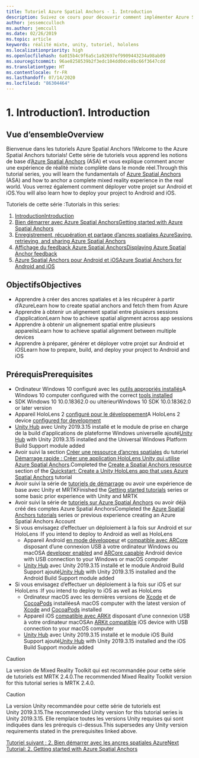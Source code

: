 ```yaml
---
title: Tutoriel Azure Spatial Anchors - 1. Introduction
description: Suivez ce cours pour découvrir comment implémenter Azure Spatial Anchors dans une application de réalité mixte.
author: jessemcculloch
ms.author: jemccull
ms.date: 02/26/2019
ms.topic: article
keywords: réalité mixte, unity, tutoriel, hololens
ms.localizationpriority: high
ms.openlocfilehash: 6a015b4c9f6a5c1a92697ef9909443234a98ab09
ms.sourcegitcommit: 96ae8258539b2f3edc104dd0dce8bc66f3647cdd
ms.translationtype: HT
ms.contentlocale: fr-FR
ms.lasthandoff: 07/14/2020
ms.locfileid: "86304464"
---
```

# <a name="1-introduction"></a><span data-ttu-id="356a9-105">1. Introduction</span><span class="sxs-lookup"><span data-stu-id="356a9-105">1. Introduction</span></span>

## <a name="overview"></a><span data-ttu-id="356a9-106">Vue d’ensemble</span><span class="sxs-lookup"><span data-stu-id="356a9-106">Overview</span></span>

<span data-ttu-id="356a9-107">Bienvenue dans les tutoriels Azure Spatial Anchors !</span><span class="sxs-lookup"><span data-stu-id="356a9-107">Welcome to the Azure Spatial Anchors tutorials!</span></span> <span data-ttu-id="356a9-108">Cette série de tutoriels vous apprend les notions de base d’<a href="https://azure.microsoft.com/services/spatial-anchors" target="_blank">Azure Spatial Anchors</a> (ASA) et vous explique comment ancrer une expérience de réalité mixte complète dans le monde réel.</span><span class="sxs-lookup"><span data-stu-id="356a9-108">Through this tutorial series, you will learn the fundamentals of <a href="https://azure.microsoft.com/services/spatial-anchors" target="_blank">Azure Spatial Anchors</a> (ASA) and how to anchor a complete mixed reality experience in the real world.</span></span> <span data-ttu-id="356a9-109">Vous verrez également comment déployer votre projet sur Android et iOS.</span><span class="sxs-lookup"><span data-stu-id="356a9-109">You will also learn how to deploy your project to Android and iOS.</span></span>

<span data-ttu-id="356a9-110">Tutoriels de cette série :</span><span class="sxs-lookup"><span data-stu-id="356a9-110">Tutorials in this series:</span></span>

1. [<span data-ttu-id="356a9-111">Introduction</span><span class="sxs-lookup"><span data-stu-id="356a9-111">Introduction</span></span>](mr-learning-asa-01.md)
2. [<span data-ttu-id="356a9-112">Bien démarrer avec Azure Spatial Anchors</span><span class="sxs-lookup"><span data-stu-id="356a9-112">Getting started with Azure Spatial Anchors</span></span>](mr-learning-asa-02.md)
3. [<span data-ttu-id="356a9-113">Enregistrement, récupération et partage d’ancres spatiales Azure</span><span class="sxs-lookup"><span data-stu-id="356a9-113">Saving, retrieving, and sharing Azure Spatial Anchors</span></span>](mr-learning-asa-03.md)
4. [<span data-ttu-id="356a9-114">Affichage du feedback Azure Spatial Anchors</span><span class="sxs-lookup"><span data-stu-id="356a9-114">Displaying Azure Spatial Anchor feedback</span></span>](mr-learning-asa-04.md)
5. [<span data-ttu-id="356a9-115">Azure Spatial Anchors pour Android et iOS</span><span class="sxs-lookup"><span data-stu-id="356a9-115">Azure Spatial Anchors for Android and iOS</span></span>](mr-learning-asa-05.md)

## <a name="objectives"></a><span data-ttu-id="356a9-116">Objectifs</span><span class="sxs-lookup"><span data-stu-id="356a9-116">Objectives</span></span>

* <span data-ttu-id="356a9-117">Apprendre à créer des ancres spatiales et à les récupérer à partir d’Azure</span><span class="sxs-lookup"><span data-stu-id="356a9-117">Learn how to create spatial anchors and fetch them from Azure</span></span>
* <span data-ttu-id="356a9-118">Apprendre à obtenir un alignement spatial entre plusieurs sessions d’application</span><span class="sxs-lookup"><span data-stu-id="356a9-118">Learn how to achieve spatial alignment across app sessions</span></span>
* <span data-ttu-id="356a9-119">Apprendre à obtenir un alignement spatial entre plusieurs appareils</span><span class="sxs-lookup"><span data-stu-id="356a9-119">Learn how to achieve spatial alignment between multiple devices</span></span>
* <span data-ttu-id="356a9-120">Apprendre à préparer, générer et déployer votre projet sur Android et iOS</span><span class="sxs-lookup"><span data-stu-id="356a9-120">Learn how to prepare, build, and deploy your project to Android and iOS</span></span>

## <a name="prerequisites"></a><span data-ttu-id="356a9-121">Prérequis</span><span class="sxs-lookup"><span data-stu-id="356a9-121">Prerequisites</span></span>

* <span data-ttu-id="356a9-122">Ordinateur Windows 10 configuré avec les [outils appropriés installés](install-the-tools.md)</span><span class="sxs-lookup"><span data-stu-id="356a9-122">A Windows 10 computer configured with the correct [tools installed](install-the-tools.md)</span></span>
* <span data-ttu-id="356a9-123">SDK Windows 10 10.0.18362.0 ou ultérieur</span><span class="sxs-lookup"><span data-stu-id="356a9-123">Windows 10 SDK 10.0.18362.0 or later version</span></span>
* <span data-ttu-id="356a9-124">Appareil HoloLens 2 [configuré pour le développement](using-visual-studio.md#enabling-developer-mode)</span><span class="sxs-lookup"><span data-stu-id="356a9-124">A HoloLens 2 device [configured for development](using-visual-studio.md#enabling-developer-mode)</span></span>
* <span data-ttu-id="356a9-125"><a href="https://docs.unity3d.com/Manual/GettingStartedInstallingHub.html" target="_blank">Unity Hub</a> avec Unity 2019.3.15 installé et le module de prise en charge de la build d’applications de plateforme Windows universelle ajouté</span><span class="sxs-lookup"><span data-stu-id="356a9-125"><a href="https://docs.unity3d.com/Manual/GettingStartedInstallingHub.html" target="_blank">Unity Hub</a> with Unity 2019.3.15 installed and the Universal Windows Platform Build Support module added</span></span>
* <span data-ttu-id="356a9-126">Avoir suivi la section [Créer une ressource d’ancres spatiales](https://docs.microsoft.com/azure/spatial-anchors/quickstarts/get-started-unity-hololens#create-a-spatial-anchors-resource) du tutoriel [Démarrage rapide : Créer une application HoloLens Unity qui utilise Azure Spatial Anchors](https://docs.microsoft.com/azure/spatial-anchors/quickstarts/get-started-unity-hololens).</span><span class="sxs-lookup"><span data-stu-id="356a9-126">Completed the [Create a Spatial Anchors resource](https://docs.microsoft.com/azure/spatial-anchors/quickstarts/get-started-unity-hololens#create-a-spatial-anchors-resource) section of the [Quickstart: Create a Unity HoloLens app that uses Azure Spatial Anchors](https://docs.microsoft.com/azure/spatial-anchors/quickstarts/get-started-unity-hololens) tutorial</span></span>
* <span data-ttu-id="356a9-127">Avoir suivi la série de [tutoriels de démarrage](mr-learning-base-01.md) ou avoir une expérience de base avec Unity et MRTK</span><span class="sxs-lookup"><span data-stu-id="356a9-127">Finished the [Getting started tutorials](mr-learning-base-01.md) series or some basic prior experience with Unity and MRTK</span></span>
* <span data-ttu-id="356a9-128">Avoir suivi la série de [tutoriels sur Azure Spatial Anchors](mr-learning-asa-01.md) ou avoir déjà créé des comptes Azure Spatial Anchors</span><span class="sxs-lookup"><span data-stu-id="356a9-128">Completed the [Azure Spatial Anchors tutorials](mr-learning-asa-01.md) series or previous experience creating an Azure Spatial Anchors Account</span></span>
* <span data-ttu-id="356a9-129">Si vous envisagez d’effectuer un déploiement à la fois sur Android et sur HoloLens :</span><span class="sxs-lookup"><span data-stu-id="356a9-129">If you intend to deploy to Android as well as HoloLens</span></span>
  * <span data-ttu-id="356a9-130">Appareil Android <a href="https://developer.android.com/studio/debug/dev-options" target="_blank">en mode développeur</a> et <a href="https://developers.google.com/ar/discover/supported-devices" target="_blank">compatible avec ARCore</a> disposant d’une connexion USB à votre ordinateur Windows ou macOS</span><span class="sxs-lookup"><span data-stu-id="356a9-130">A <a href="https://developer.android.com/studio/debug/dev-options" target="_blank">developer enabled</a> and <a href="https://developers.google.com/ar/discover/supported-devices" target="_blank">ARCore capable</a> Android device with USB connection to your Windows or macOS computer</span></span>
  * <span data-ttu-id="356a9-131"><a href="https://docs.unity3d.com/Manual/GettingStartedInstallingHub.html" target="_blank">Unity Hub</a> avec Unity 2019.3.15 installé et le module Android Build Support ajouté</span><span class="sxs-lookup"><span data-stu-id="356a9-131"><a href="https://docs.unity3d.com/Manual/GettingStartedInstallingHub.html" target="_blank">Unity Hub</a> with Unity 2019.3.15 installed and the Android Build Support module added</span></span>
* <span data-ttu-id="356a9-132">Si vous envisagez d’effectuer un déploiement à la fois sur iOS et sur HoloLens :</span><span class="sxs-lookup"><span data-stu-id="356a9-132">If you intend to deploy to iOS as well as HoloLens</span></span>
  * <span data-ttu-id="356a9-133">Ordinateur macOS avec les dernières versions de <a href="https://geo.itunes.apple.com/us/app/xcode/id497799835?mt=12" target="_blank">Xcode</a> et de <a href="https://cocoapods.org" target="_blank">CocoaPods</a> installées</span><span class="sxs-lookup"><span data-stu-id="356a9-133">A macOS computer with the latest version of <a href="https://geo.itunes.apple.com/us/app/xcode/id497799835?mt=12" target="_blank">Xcode</a> and <a href="https://cocoapods.org" target="_blank">CocoaPods</a> installed</span></span>
  * <span data-ttu-id="356a9-134">Appareil iOS <a href="https://developer.apple.com/documentation/arkit/verifying_device_support_and_user_permission" target="_blank">compatible avec ARKit</a> disposant d’une connexion USB à votre ordinateur macOS</span><span class="sxs-lookup"><span data-stu-id="356a9-134">An <a href="https://developer.apple.com/documentation/arkit/verifying_device_support_and_user_permission" target="_blank">ARKit compatible</a> iOS device with USB connection to your macOS computer</span></span>
  * <span data-ttu-id="356a9-135"><a href="https://docs.unity3d.com/Manual/GettingStartedInstallingHub.html" target="_blank">Unity Hub</a> avec Unity 2019.3.15 installé et le module iOS Build Support ajouté</span><span class="sxs-lookup"><span data-stu-id="356a9-135"><a href="https://docs.unity3d.com/Manual/GettingStartedInstallingHub.html" target="_blank">Unity Hub</a> with Unity 2019.3.15 installed and the iOS Build Support module added</span></span>

> [!CAUTION]
> <span data-ttu-id="356a9-136">La version de Mixed Reality Toolkit qui est recommandée pour cette série de tutoriels est MRTK 2.4.0.</span><span class="sxs-lookup"><span data-stu-id="356a9-136">The recommended Mixed Reality Toolkit version for this tutorial series is MRTK 2.4.0.</span></span>

> [!CAUTION]
> <span data-ttu-id="356a9-137">La version Unity recommandée pour cette série de tutoriels est Unity 2019.3.15.</span><span class="sxs-lookup"><span data-stu-id="356a9-137">The recommended Unity version for this tutorial series is Unity 2019.3.15.</span></span> <span data-ttu-id="356a9-138">Elle remplace toutes les versions Unity requises qui sont indiquées dans les prérequis ci-dessus.</span><span class="sxs-lookup"><span data-stu-id="356a9-138">This supersedes any Unity version requirements stated in the prerequisites linked above.</span></span>

[<span data-ttu-id="356a9-139">Tutoriel suivant : 2. Bien démarrer avec les ancres spatiales Azure</span><span class="sxs-lookup"><span data-stu-id="356a9-139">Next Tutorial: 2. Getting started with Azure Spatial Anchors</span></span>](mr-learning-asa-02.md)
